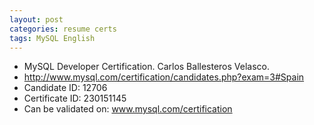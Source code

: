 ```yaml
---
layout: post
categories: resume certs
tags: MySQL English
---
```


* MySQL Developer Certification. Carlos Ballesteros Velasco.
* http://www.mysql.com/certification/candidates.php?exam=3#Spain
* Candidate ID: 12706
* Certificate ID: 230151145
* Can be validated on: www.mysql.com/certification
